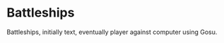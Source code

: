Battleships
===========

Battleships, initially text, eventually player against computer using Gosu.
